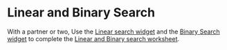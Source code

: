 # Linear and Binary Search

With a partner or two, Use the [Linear search widget](https://apcsprinciples.github.io/LinearSearch/) and the [Binary Search widget](https://apcsprinciples.github.io/BinarySearch/) to complete the [Linear and Binary search worksheet](https://github.com/APCSPrinciples/APCSPrinciples.github.io/blob/master/Worksheets/LinearAndBinarySearch.docx?raw=true). 
